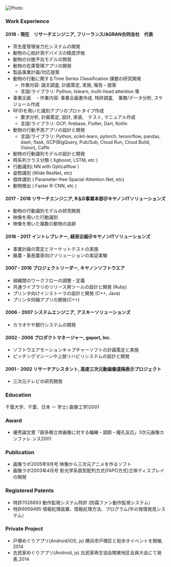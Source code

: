 ![Photo](m.jpg "photo")

### Work Experience
#### 2018 - 現在　リサーチエンジニア, フリーランス/AGRAN合同会社　代表
- 茶生産管理省力化システムの開発
- 動物の心拍計測デバイスの精度評価
- 動物の分娩予兆モデルの開発
- 動物の在庫管理アプリの開発
- 製品事業計画/対応提案　　
- 動物の行動に関するTime Series Classification 課題の研究開発　　
  - 作業内容: 論文調査, 計画策定, 実施, 報告・提案　　
  - 言語/ライブラリ: Python, tslearn, multi-head attention 等　　
- 事業企画
　- 作業内容: 事業企画書作成, 特許調査,　業務/データ分析, スケジュール作成
- RFIDを用いた識別アプリのプロトタイプ作成
  - 要求分析, 計画策定, 設計, 実装,　テスト, マニュアル作成
  - 言語/ライブラリ: GCP, firebase, Flutter, Dart, Kotlin
- 動物の行動予測アプリの設計と開発 
    - 言語/ライブラリ: Python, scikit-learn, pytorch, tensorflow, pandas, dash, flask, GCP(BigQuery, Pub/Sub, Cloud Run, Cloud  Build, Vision), Caffe  
- 動物の行動識別モデルの設計と開発  
- 時系列クラス分類 ( Xgboost, LSTM, etc )  
- 行動識別( NN with Opticalflow )  
- 姿勢識別 (Wide ResNet, etc)  
- 個体識別 ( Parameter-free Spacial Attention Net, etc)  
- 動物検出 ( Faster R-CNN, etc )  
  
#### 2017 - 2018 リサーチエンジニア, R＆D事業本部＠キヤノンITソリューションズ  
- 動物の行動識別モデルの研究開発 
- 映像を用いた行動識別  
- 映像を用いた複数の動物の追跡   
  
#### 2016 - 2017 イントレプレナー, 経営企画＠キヤノンITソリューションズ  
- 事業計画の策定とマーケットテストの実施   
- 酪農・畜産農家向けソリューションの実証実験  
  
#### 2007 - 2016 プロジェクトリーダー, キヤノンソフトウエア  
- 組織間のワークフローの調整・定義  
- 共通ライブラリのリリース用ツールの設計と開発 (Ruby)  
- プリンタ向けインストーラの設計と開発 (C++, Java)  
- プリンタ同梱アプリの開発(C++)  
  
#### 2006 - 2007 システムエンジニア, アスキーソリューションズ  
- カラオケや銀行システムの開発   
  
#### 2002 - 2006 プロダクトマネージャー, gsport, Inc.  
- ソフトウエアモーションキャプチャーソフトの計画策定と実施  
- ピッチングマシーンや上肢リハビリシステムの設計と開発  
  
#### 2001 - 2002  リサーチアシスタント, 高度三次元動画像遠隔表示プロジェクト  
- 三次元テレビの研究開発  
  
### Education  
千葉大学、千葉、日本 ー 学士( 画像工学)2001  

### Award  
- 優秀論文賞「超多眼立体画像に対する輻輳・調節・瞳孔反応」3次元画像カンファレ ンス2001  
 
### Publication   
- 画像ラボ2005年9月号 映像から三次元アニメを作るソフト  
- 画像ラボ2003年4月号 影光学系扇型配列方式(FAPO方式)立体ディスプレイの開発  
 
### Registered Patents  
- 特許7026893 動作監視システム特許 (防霜ファン動作監視システム）
- 特許6959495 情報処理装置、情報処理方法、プログラム(牛の発情発見システム）

### Private Project
- 戸塚めぐりアプリ(Android/iOS, js) 横浜市戸塚区と街歩きイベントを開催, 2014
- 古民家めぐりアプリ(Android, js)  古民家再生協会関東地区会員大会にて発表,2014
